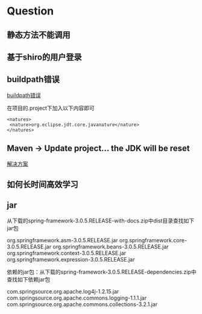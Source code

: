# Question

## 静态方法不能调用



## 基于shiro的用户登录


## buildpath错误

[buildpath错误](http://greemranqq.iteye.com/blog/1788678)

在项目的.project下加入以下内容即可
```
<natures>
 <nature>org.eclipse.jdt.core.javanature</nature>
</natures>
```

## Maven → Update project… the JDK will be reset



[解决方案](https://stackoverflow.com/questions/14804945/maven-build-path-specifies-execution-environment-j2se-1-5-even-though-i-chang/19996136)


## 如何长时间高效学习

## jar

从下载的spring-framework-3.0.5.RELEASE-with-docs.zip中dist目录查找如下jar包

org.springframework.asm-3.0.5.RELEASE.jar
org.springframework.core-3.0.5.RELEASE.jar
org.springframework.beans-3.0.5.RELEASE.jar
org.springframework.context-3.0.5.RELEASE.jar
org.springframework.expression-3.0.5.RELEASE.jar

  依赖的jar包：从下载的spring-framework-3.0.5.RELEASE-dependencies.zip中查找如下依赖jar包

com.springsource.org.apache.log4j-1.2.15.jar
com.springsource.org.apache.commons.logging-1.1.1.jar
com.springsource.org.apache.commons.collections-3.2.1.jar

